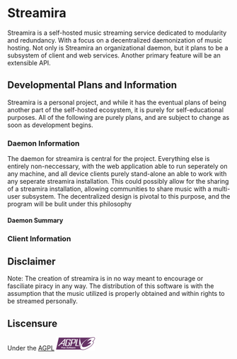 # Streamira

Streamira is a self-hosted music streaming service dedicated to modularity and redundancy. With a focus on a decentralized daemonization of music hosting. Not only is Streamira an organizational daemon, but it plans to be a subsystem of client and web services. Another primary feature will be an extensible API.

## Developmental Plans and Information

Streamira is a personal project, and while it has the eventual plans of being another part of the self-hosted ecosystem, it is purely for self-educational purposes. All of the following are purely plans, and are subject to change as soon as development begins.

### Daemon Information

The daemon for streamira is central for the project. Everything else is entirely non-neccessary, with the web application able to run seperately on any machine, and all device clients purely stand-alone an able to work with any seperate streamira installation. This could possibly allow for the sharing of a streamira installation, allowing communities to share music with a multi-user subsystem. The decentralized design is pivotal to this purpose, and the program will be bulit under this philosophy

#### Daemon Summary

### Client Information


## Disclaimer

Note: The creation of streamira is in no way meant to encourage or fasciliate piracy in any way. The distribution of this software is with the assumption that the music utilized is properly obtained and within rights to be streamed personally. 

## Liscensure
Under the [AGPL](https://www.gnu.org/licenses/agpl-3.0)
![AGPL logo](/Liscensure/agplv3-88x31.png)
